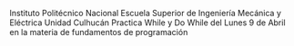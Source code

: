 
Instituto Politécnico Nacional Escuela Superior de Ingeniería Mecánica y Eléctrica Unidad Culhucán
Practica While y Do While del Lunes 9 de Abril en la materia de fundamentos de programación
